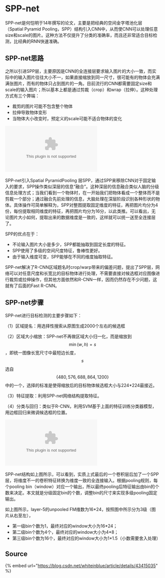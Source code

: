 # SPP-net

SPP-net是何恺明于14年撰写的论文，主要是把经典的空间金字塔池化层（Spatial Pyramid Pooling，SPP）结构引入CNN中，从而使CNN可以处理任意size和scale的图片。这种方法不仅提升了分类的准确率，而且还非常适合目标检测，比经典的RNN快速准确。

## SPP-net思路

之所以引进SPP层，主要原因是CNN的全连接层要求输入图片的大小一致，而实际中的输入图片往往大小不一，如果直接缩放到同一尺寸，很可能有的物体会充满满张图片，而有的物体只占到图片的一角。目前流行的CNN都需要固定size和scale的输入图片；所以基本上都是通过剪裁（crop）和wrap（拉伸）。这种处理方式有三个弊端：

* 裁剪的图片可能不包含整个物体
* 拉伸导致物体变形
* 当物体大小改变时，预定义的scale可能不适合物体的变化

![](../../../../.gitbook/assets/20150202210128332.bin)

SPP-net引入Spatial PyramidPooling 层SPP，通过SPP来移除CNN对于固定输入的要求，SPP操作类似深层的信息“融合”。这种深层的信息融合类似人脑的分级信息处理方式；当我们看到一个物体时，在一开始我们把物体看成一个整体而不是剪裁一个部分；通过融合先前处理的信息，大脑处理在深层阶段识别各种形状的物体。具体操作可简单解释为，SPP对整图提取固定维度的特征，再把图片均分为4份，每份提取相同维度的特征，再把图片均分为16分，以此类推。可以看出，无论图片大小如何，提取出来的数据维度是一致的，这样就可以统一送至全连接层了。

SPP的优点在于：

* 不论输入图片大小是多少，SPP都能抽取到固定长度的特征。
* SPP使用了多级的空间尺度特征，鲁棒性更好。
* 由于输入维度可变，SPP能够在不同的维度抽取特征。

SPP-net解决了R-CNN区域题名时crop/warp带来的偏差问题，提出了SPP层，网络可以对任意尺度和长宽比的目标物体进行处理，不需要直接对候选框对应图像进行裁剪或拉伸操作，但其他方面依然和R-CNN一样，因而仍然存在不少问题，这就有了后面的Fast R-CNN。

## SPP-net步骤

SPP-net进行目标检测的主要步骤如下：

（1）区域提名：用选择性搜索从原图生成2000个左右的候选框

（2）区域大小缩放：SPP-net不再做区域大小归一化，而是缩放到 $$\min(w,h)=s$$ ，即统一图像长宽尺寸中最短边长度， $$s$$ 选自 $$\{480,576,688,864,1200\}$$ 中的一个，选择的标准是使得缩放后的目标物体候选框大小与224\*224最接近。

（3）特征提取：利用SPP-net网络结构提取特征。

（4）分类与回归：类似于R-CNN，利用SVM基于上面的特征训练分类器模型，用边框回归来微调候选框的位置。

![](../../../../.gitbook/assets/20150202210136741.bin)

SPP-net结构如上图所示，可以看到，实质上式最后的一个卷积层后加了一个SPP层，将维度不一的卷积特征转换为维度一致的全连接输入。根据pooling规则，每个pooling bin（window）对应一个输出，所以最终pooling后特征输出由bin的个数来决定。本文就是分级固定bin的个数，调整bin的尺寸来实现多级pooling固定输出。

如上图所示，layer-5的unpooled FM维数为16\*24，按照图中所示分为3级（图片从右至左），

* 第一级bin个数为1，最终对应的window大小为16\*24；
* 第二级bin个数为4个，最终对应的window大小为4\*8；
* 第三级bin个数为16个，最终对应的window大小为1\*1.5（小数需要舍入处理）

## Source

{% embed url="https://blog.csdn.net/whiteinblue/article/details/43415035" %}





